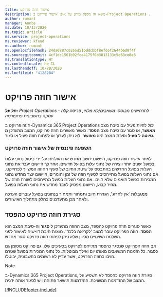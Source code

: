 ```yaml
---
title: אישור חוזה פרויקט
description: נושא זה מספק מידע על אופן אישור פרויקט ב-Project Operations .
author: rumant
manager: Annbe
ms.date: 10/13/2020
ms.topic: article
ms.service: project-operations
ms.reviewer: kfend
ms.author: rumant
ms.openlocfilehash: 24da0887c0266d51bddcbbf8efd6f2644b6d0f4f
ms.sourcegitcommit: 4cf1dc1561b92fca4175f0b3813133c5e63ce8e6
ms.translationtype: HT
ms.contentlocale: he-IL
ms.lasthandoff: 10/28/2020
ms.locfileid: "4128284"
---
```

# <a name="confirm-a-project-contract"></a>אישור חוזה פרויקט

_**חל על:** Project Operations לתרחישים מבוססי משאבים/לא מלאי, פריסה קלה - עסקה בחשבונית פרופורמה_

חוזה פרויקט ב-Dynamics 365 Project Operations יכול להיות פעיל עם סיבת מצב **מאושר**, או סגור עם סיבת מצב **הפסד**. כאשר מאשרים חוזה פרויקט, המצב מתעדכן מ **טיוטה** ל **פעיל** וסיבת המצב היא **מאושר**. לא ניתן לערוך או לפתוח חוזה פעיל או סגור. 

### <a name="financial-impact-of-confirming-a-project-contract"></a>השפעה פיננסית של אישור חוזה פרויקט

לאחר אישור חוזה פרויקט, היישום יחשב מחדש את העלויות על-ידי ביטול נתוני עלות בפועל ישנים יותר ויצירה של נתוני עלות בפועל חדשים. אחר כך היישום יעבד את נתוני העלות בפועל החדשים בהתבסס על שיטת החיוב של סעיף החוזה המשויך לפרוייקט. אם נתוני העלות בפועל מתייחסים לסעיף חוזה של זמן וחומרים, היישום יוצר מחדש נתוני המכירות בפועל תואמים שלא חויבו. אם נתוני העלות בפועל מתייחסים לשורת חוזה של מחיר קבוע, היישום מפסיק לעבד מחדש את נתוני העלות בפועל.

ממגבלות 'אין לחרוג', הגדרת חיוב ותמחור ותמחיר בנתונים בפועל עוברים הערכה ולאחר מכן מתעדכנים כחלק מתהליך האישורים.

## <a name="close-a-project-contract-as-lost"></a>סגירת חוזה פרויקט כהפסד

כאשר סוגרים חוזה פרויקט כהספד, מצב החוזה מתעדכן ל **סגור** וה-סיבת המצב הוא **הפסד**. חוזה הפרויקט עובר למצב 'לקריאה בלבד'. מוצגת תיבת דו-שיח לאישור לפני השלמת השינויים מכיוון שלא ניתן לפתוח חוזה פרויקט סגור מחדש.

אם חוזה הפרויקט שנסגר כהפסד מתייחס לפרויקט בסעיפים שלו, גם פרויקט מסומן גם כסגור. כל הזמנות המשאבים מאותו יום ואילך מבוטלות. כל נתוני המכירות בפועל שטרם חויבו בחוזה הפרויקט, אשר עדיין לא רשומים בחשבונית, יבוטלו.

> [!NOTE]
> ב-Dynamics 365 Project Operations, סגירת חוזה פרויקט כהפסד לא תשפיע על המצב של ההזדמנות המשויכת. ההזדמנות תישאר פתוחה ויש לסגור אותה ידנית.


[!INCLUDE[footer-include](../../includes/footer-banner.md)]